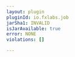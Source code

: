 ```yaml
---
layout: plugin
pluginId: io.fxlabs.job
jarSha1: INVALID
isJarAvailable: true
error: NONE
violations: []

---
```

